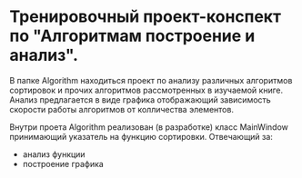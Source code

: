 # Тренировочный проект-конспект по "Алгоритмам построение и анализ".

В папке Algorithm находиться проект по анализу различных алгоритмов сортировок и прочих алгоритмов рассмотренных в изучаемой книге. Анализ предлагается в виде графика отображающий зависимость скорости работы алгоритмов от колличества элементов.  

Внутри проета Algorithm реализован (в разработке) класс MainWindow принимающий указатель на функцию сортировки.
Отвечающий за:
* анализ функции
* построение графика
